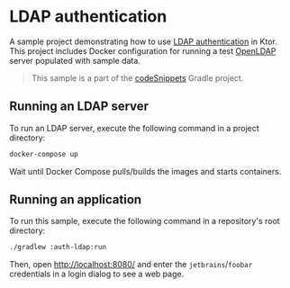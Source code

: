 # LDAP authentication
A sample project demonstrating how to use [LDAP authentication](https://ktor.io/docs/ldap.html) in Ktor. This project includes Docker configuration for running a test [OpenLDAP](https://github.com/osixia/docker-openldap) server populated with sample data.
> This sample is a part of the [codeSnippets](../../README.md) Gradle project.

## Running an LDAP server
To run an LDAP server, execute the following command in a project directory:
```bash
docker-compose up
```
Wait until Docker Compose pulls/builds the images and starts containers.

## Running an application
To run this sample, execute the following command in a repository's root directory:
```bash
./gradlew :auth-ldap:run
```

Then, open [http://localhost:8080/](http://localhost:8080/) and enter the `jetbrains`/`foobar` credentials in a login dialog to see a web page.